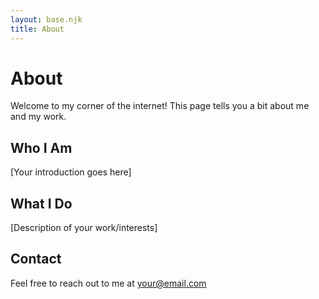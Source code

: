 ```yaml
---
layout: base.njk
title: About
---
```


# About

Welcome to my corner of the internet! This page tells you a bit about me and my work.

## Who I Am

[Your introduction goes here]

## What I Do

[Description of your work/interests]

## Contact

Feel free to reach out to me at [your@email.com](mailto:your@email.com) 